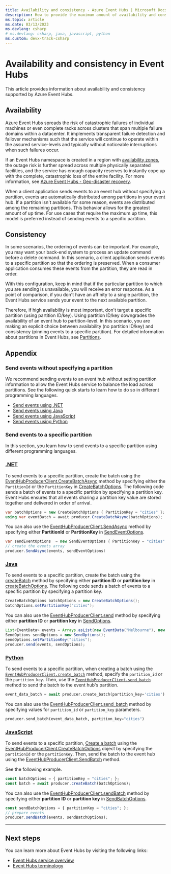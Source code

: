 ```yaml
---
title: Availability and consistency - Azure Event Hubs | Microsoft Docs
description: How to provide the maximum amount of availability and consistency with Azure Event Hubs using partitions.
ms.topic: article
ms.date: 03/13/2023
ms.devlang: csharp
# ms.devlang: csharp, java, javascript, python
ms.custom: devx-track-csharp
---
```


# Availability and consistency in Event Hubs
This article provides information about availability and consistency supported by Azure Event Hubs. 

## Availability
Azure Event Hubs spreads the risk of catastrophic failures of individual machines or even complete racks across clusters that span multiple failure domains within a datacenter. It implements transparent failure detection and failover mechanisms such that the service will continue to operate within the assured service-levels and typically without noticeable interruptions when such failures occur. 

If an Event Hubs namespace is created in a region with [availability zones](../reliability/availability-zones-overview.md), the outage risk is further spread across multiple physically separated facilities, and the service has enough capacity reserves to instantly cope up with the complete, catastrophic loss of the entire facility. For more information, see [Azure Event Hubs - Geo-disaster recovery](event-hubs-geo-dr.md).

When a client application sends events to an event hub without specifying a partition, events are automatically distributed among partitions in your event hub. If a partition isn't available for some reason, events are distributed among the remaining partitions. This behavior allows for the greatest amount of up time. For use cases that require the maximum up time, this model is preferred instead of sending events to a specific partition. 

## Consistency
In some scenarios, the ordering of events can be important. For example, you may want your back-end system to process an update command before a delete command. In this scenario, a client application sends events to a specific partition so that the ordering is preserved. When a consumer application consumes these events from the partition, they are read in order. 

With this configuration, keep in mind that if the particular partition to which you are sending is unavailable, you will receive an error response. As a point of comparison, if you don't have an affinity to a single partition, the Event Hubs service sends your event to the next available partition.

Therefore, if high availability is most important, don't target a specific partition (using partition ID/key). Using partition ID/key downgrades the availability of an event hub to partition-level. In this scenario, you are making an explicit choice between availability (no partition ID/key) and consistency (pinning events to a specific partition). For detailed information about partitions in Event Hubs, see [Partitions](event-hubs-features.md#partitions).

## Appendix

### Send events without specifying a partition
We recommend sending events to an event hub without setting partition information to allow the Event Hubs service to balance the load across partitions. See the following quick starts to learn how to do so in different programming languages. 

- [Send events using .NET](event-hubs-dotnet-standard-getstarted-send.md)
- [Send events using Java](event-hubs-java-get-started-send.md)
- [Send events using JavaScript](event-hubs-node-get-started-send.md)
- [Send events using Python](event-hubs-python-get-started-send.md)


### Send events to a specific partition
In this section, you learn how to send events to a specific partition using different programming languages. 

### [.NET](#tab/dotnet)
To send events to a specific partition, create the batch using the [EventHubProducerClient.CreateBatchAsync](/dotnet/api/azure.messaging.eventhubs.producer.eventhubproducerclient.createbatchasync#Azure_Messaging_EventHubs_Producer_EventHubProducerClient_CreateBatchAsync_Azure_Messaging_EventHubs_Producer_CreateBatchOptions_System_Threading_CancellationToken_) method by specifying either the `PartitionId` or the `PartitionKey` in [CreateBatchOptions](/dotnet/api/azure.messaging.eventhubs.producer.createbatchoptions). The following code sends a batch of events to a specific partition by specifying a partition key. Event Hubs ensures that all events sharing a partition key value are stored together and delivered in order of arrival.

```csharp
var batchOptions = new CreateBatchOptions { PartitionKey = "cities" };
using var eventBatch = await producer.CreateBatchAsync(batchOptions);
```

You can also use the [EventHubProducerClient.SendAsync](/dotnet/api/azure.messaging.eventhubs.producer.eventhubproducerclient.sendasync#Azure_Messaging_EventHubs_Producer_EventHubProducerClient_SendAsync_System_Collections_Generic_IEnumerable_Azure_Messaging_EventHubs_EventData__Azure_Messaging_EventHubs_Producer_SendEventOptions_System_Threading_CancellationToken_) method by specifying either **PartitionId** or **PartitionKey** in [SendEventOptions](/dotnet/api/azure.messaging.eventhubs.producer.sendeventoptions).

```csharp
var sendEventOptions  = new SendEventOptions { PartitionKey = "cities" };
// create the events array
producer.SendAsync(events, sendEventOptions)
```


### [Java](#tab/java)
To send events to a specific partition, create the batch using the [createBatch](https://github.com/Azure/azure-sdk-for-java/blob/master/sdk/eventhubs/azure-messaging-eventhubs/src/main/java/com/azure/messaging/eventhubs/EventHubProducerClient.java) method by specifying either **partition ID** or **partition key** in [createBatchOptions](https://github.com/Azure/azure-sdk-for-java/blob/master/sdk/eventhubs/azure-messaging-eventhubs/src/main/java/com/azure/messaging/eventhubs/models/CreateBatchOptions.java). The following code sends a batch of events to a specific partition by specifying a partition key. 

```java
CreateBatchOptions batchOptions = new CreateBatchOptions();
batchOptions.setPartitionKey("cities");
```

You can also use the [EventHubProducerClient.send](https://github.com/Azure/azure-sdk-for-java/blob/master/sdk/eventhubs/azure-messaging-eventhubs/src/main/java/com/azure/messaging/eventhubs/EventHubProducerClient.java) method by specifying either **partition ID** or **partition key** in [SendOptions](https://github.com/Azure/azure-sdk-for-java/blob/master/sdk/eventhubs/azure-messaging-eventhubs/src/main/java/com/azure/messaging/eventhubs/models/SendOptions.java).

```java
List<EventData> events = Arrays.asList(new EventData("Melbourne"), new EventData("London"), new EventData("New York"));
SendOptions sendOptions = new SendOptions();
sendOptions.setPartitionKey("cities");
producer.send(events, sendOptions);
```


### [Python](#tab/python) 
To send events to a specific partition, when creating a batch using the [`EventHubProducerClient.create_batch`](/python/api/azure-eventhub/azure.eventhub.eventhubproducerclient#create-batch---kwargs-) method, specify the `partition_id` or the `partition_key`. Then, use the [`EventHubProducerClient.send_batch`](/python/api/azure-eventhub/azure.eventhub.aio.eventhubproducerclient#send-batch-event-data-batch--typing-union-azure-eventhub--common-eventdatabatch--typing-list-azure-eventhub-) method to send the batch to the event hub's partition. 

```python
event_data_batch = await producer.create_batch(partition_key='cities')
```

You can also use the [EventHubProducerClient.send_batch](/python/api/azure-eventhub/azure.eventhub.eventhubproducerclient#send-batch-event-data-batch----kwargs-) method by specifying values for `partition_id` or `partition_key` parameters.

```python
producer.send_batch(event_data_batch, partition_key="cities")
```

### [JavaScript](#tab/javascript)
To send events to a specific partition, [Create a batch](/javascript/api/@azure/event-hubs/eventhubproducerclient#createBatch_CreateBatchOptions_) using the [EventHubProducerClient.CreateBatchOptions](/javascript/api/@azure/event-hubs/eventhubproducerclient#createBatch_CreateBatchOptions_) object by specifying the `partitionId` or the `partitionKey`. Then, send the batch to the event hub using the [EventHubProducerClient.SendBatch](/javascript/api/@azure/event-hubs/eventhubproducerclient#sendBatch_EventDataBatch__OperationOptions_) method. 

See the following example.

```javascript
const batchOptions = { partitionKey = "cities"; };
const batch = await producer.createBatch(batchOptions);
```

You can also use the [EventHubProducerClient.sendBatch](/javascript/api/@azure/event-hubs/eventhubproducerclient#sendBatch_EventData____SendBatchOptions_) method by specifying either **partition ID** or **partition key** in [SendBatchOptions](/javascript/api/@azure/event-hubs/sendbatchoptions).

```javascript
const sendBatchOptions = { partitionKey = "cities"; };
// prepare events
producer.sendBatch(events, sendBatchOptions);
```

---



## Next steps
You can learn more about Event Hubs by visiting the following links:

- [Event Hubs service overview](./event-hubs-about.md)
- [Event Hubs terminology](event-hubs-features.md)
